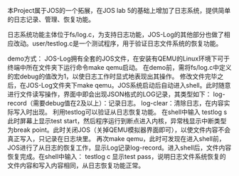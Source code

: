 本Project属于JOS的一个拓展，在JOS lab 5的基础上增加了日志系统，提供简单的日志记录、管理、恢复功能。

日志系统功能主体位于fs/log.c，为支持日志功能，JOS-Log的其他部分也做了相应改动。user/testlog.c是一个测试程序，用于验证日志文件系统的恢复功能。

demo方式：
JOS-Log拥有全套的JOS文件，在安装有QEMU的Linux环境下可于终端中所在文件夹下运行命令make qemu启动。
在demo前，需将fs/log.c中定义的宏debug的值改为1，以使日志工作时显式地表现出其操作。
修改文件完毕之后，在JOS-Log文件夹下make qemu。JOS系统启动后自动进入shell。此时随意进行文件读写操作，界面中即会出现JSON格式的LOG记录，其类型如下：
	log-record（需要debug值在2及以上）：记录日志。
	log-clear：清除日志，在内容实际写入时出现。
利用testlog可以验证从日志恢复功能。
在shell中输入
	testlog s
此时屏幕上显示test start，然后程序运行到断点进入内核，异常栈显示中断类型为break point。此时关闭JOS（关掉QEMU模拟器界面即可），以使文件内容不会真正写入，只记录在日志块里。
再次make qemu，此时可发现在进入shell前，JOS进行了从日志的恢复工作，显示Log记录log-record。进入shell后，文件内容恢复完成。在shell中输入：
	testlog c
显示test pass，说明日志文件系统恢复的文件内容和写入内容相同，从日志恢复功能正常。
